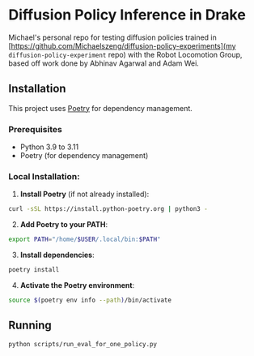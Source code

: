 # Diffusion Policy Inference in Drake

Michael's personal repo for testing diffusion policies trained in [https://github.com/Michaelszeng/diffusion-policy-experiments](my `diffusion-policy-experiment` repo) with the Robot Locomotion Group, based off work done by Abhinav Agarwal and Adam Wei.

## Installation

This project uses [Poetry](https://python-poetry.org/) for dependency management.

### Prerequisites
- Python 3.9 to 3.11
- Poetry (for dependency management)

### Local Installation:

1. **Install Poetry** (if not already installed):
```bash
curl -sSL https://install.python-poetry.org | python3 -
```

2. **Add Poetry to your PATH**:
```bash
export PATH="/home/$USER/.local/bin:$PATH"
```

3. **Install dependencies**:
```bash
poetry install
```

4. **Activate the Poetry environment**:
```bash
source $(poetry env info --path)/bin/activate
```


## Running

```bash
python scripts/run_eval_for_one_policy.py
```
